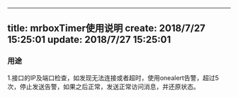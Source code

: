 ---------------
title: mrboxTimer使用说明
create: 2018/7/27 15:25:01
update:	2018/7/27 15:25:01
---------------

### 用途 ###

1.接口的IP及端口检查，如发现无法连接或者超时，使用onealert告警，超过5次，停止发送告警，如果之后正常，发送正常访问消息，并还原状态。


